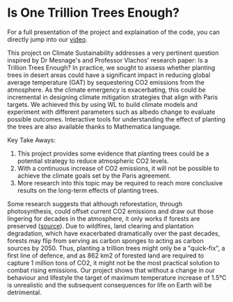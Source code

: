 # Is One Trillion Trees Enough?

For a full presentation of the project and explaination of the code, you can directly jump into our [video](https://youtu.be/AL5joc94T5I).

This project on Climate Sustainability addresses a very pertinent question inspired by Dr Mesnage's and Professor Vlachos' research paper: Is a Trillion Trees Enough? 
In practice, we sought to assess whether planting trees in desert areas could have a significant impact in reducing global average temperature (GAT) by sequestering CO2 emissions from the atmosphere. As the climate emergency is exacerbating, this could be incremental in designing climate mitigation strategies that align with Paris targets. We achieved this by using WL to build climate models and experiment with different parameters such as albedo change to evaluate possible outcomes. Interactive tools for understanding the effect of planting the trees are also available thanks to Mathematica language. 

Key Take Aways:
1. This project provides some evidence that planting trees could be a potential strategy to reduce atmospheric CO2 levels.
2. With a continuous increase of CO2 emissions, it will not be possible to achieve the climate goals set by the Paris agreement.
3. More research into this topic may be required to reach more conclusive results on the long-term effects of planting trees.

Some research suggests that although reforestation, through photosynthesis, could offset current CO2 emissions and draw out those lingering for decades in the atmosphere, it only works if forests are preserved ([source](https://www.sciencenews.org/article/planting-trees-climate-change-carbon-capture-deforestation)). Due to wildfires, land clearing and plantation degradation, which have exacerbated dramatically over the past decades, forests may flip from serving as carbon sponges to acting as carbon sources by 2050. Thus, planting a trillion trees might only be a "quick-fix", a first line of defence, and as 862 km2 of forested land are required to capture 1 million tons of CO2, it might not be the most practical solution to combat rising emissions. Our project shows that without a change in our behaviour and lifestyle the target of maximum temperature increase of 1.5°C is unrealistic and the subsequent consequences for life on Earth will be detrimental.
